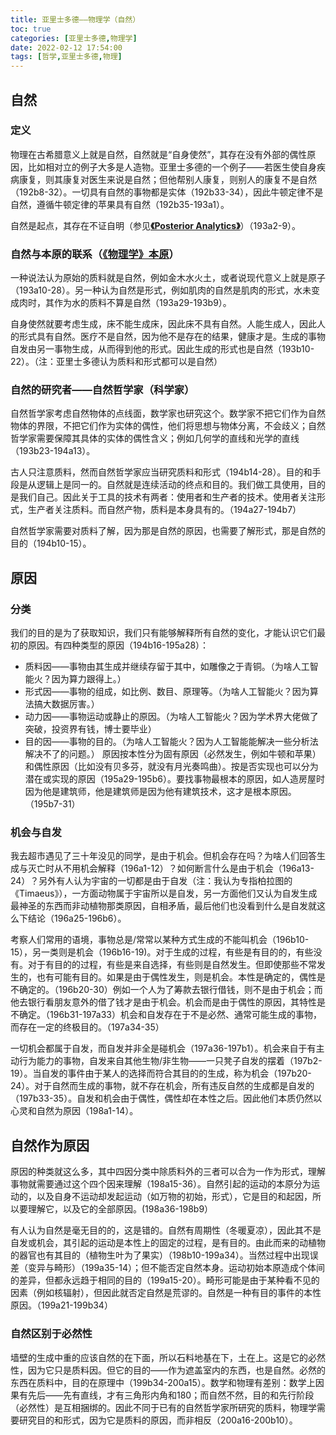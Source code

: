 ```yaml
---
title: 亚里士多德——物理学（自然）
toc: true
categories: [亚里士多德,物理学]
date: 2022-02-12 17:54:00
tags: [哲学,亚里士多德,物理]
---
```


## 自然
### 定义

物理在古希腊意义上就是自然，自然就是“自身使然”，其存在没有外部的偶性原因，比如相对立的例子大多是人造物。亚里士多德的一个例子——若医生使自身疾病康复，则其康复对医生来说是自然；但他帮别人康复，则别人的康复不是自然（192b8-32）。一切具有自然的事物都是实体（192b33-34），因此牛顿定律不是自然，遵循牛顿定律的苹果具有自然（192b35-193a1）。

自然是起点，其存在不证自明（参见[**《Posterior Analytics》**](/2021/12/19/亚里士多德/亚里士多德——后分析篇解读/)）（193a2-9）。

### 自然与本原的联系（[**《物理学》本原**](/2022/02/08/亚里士多德/亚里士多德——物理学（本原）/)）

一种说法认为原始的质料就是自然，例如金木水火土，或者说现代意义上就是原子（193a10-28）。另一种认为自然是形式，例如肌肉的自然是肌肉的形式，水未变成肉时，其作为水的质料不算是自然（193a29-193b9）。

自身使然就要考虑生成，床不能生成床，因此床不具有自然。人能生成人，因此人的形式具有自然。医疗不是自然，因为他不是存在的结果，健康才是。生成的事物自发由另一事物生成，从而得到他的形式。因此生成的形式也是自然（193b10-22）。（注：亚里士多德认为质料和形式都可以是自然）

### 自然的研究者——自然哲学家（科学家）

自然哲学家考虑自然物体的点线面，数学家也研究这个。数学家不把它们作为自然物体的界限，不把它们作为实体的偶性，他们将思想与物体分离，不会歧义；自然哲学家需要保障其具体的实体的偶性含义；例如几何学的直线和光学的直线（193b23-194a13）。

古人只注意质料，然而自然哲学家应当研究质料和形式（194b14-28）。目的和手段是从逻辑上是同一的。自然就是连续活动的终点和目的。我们做工具使用，目的是我们自己。因此关于工具的技术有两者：使用者和生产者的技术。使用者关注形式，生产者关注质料。而自然产物，质料是本身具有的。（194a27-194b7）

自然哲学家需要对质料了解，因为那是自然的原因，也需要了解形式，那是自然的目的（194b10-15）。

## 原因

### 分类

我们的目的是为了获取知识，我们只有能够解释所有自然的变化，才能认识它们最初的原因。有四种类型的原因（194b16-195a28）：

- 质料因——事物由其生成并继续存留于其中，如雕像之于青铜。（为啥人工智能火？因为算力跟得上。）
- 形式因——事物的组成，如比例、数目、原理等。（为啥人工智能火？因为算法搞大数据厉害。）
- 动力因——事物运动或静止的原因。（为啥人工智能火？因为学术界大佬做了突破，投资界有钱，博士要毕业）
- 目的因——事物的目的。（为啥人工智能火？因为人工智能能解决一些分析法解决不了的问题。）
原因按本性分为固有原因（必然发生，例如牛顿和苹果）和偶性原因（比如没有贝多芬，就没有月光奏鸣曲）。按是否实现也可以分为潜在或实现的原因（195a29-195b6）。要找事物最根本的原因，如人造房屋时因为他是建筑师，他是建筑师是因为他有建筑技术，这才是根本原因。（195b7-31）

### 机会与自发

我去超市遇见了三十年没见的同学，是由于机会。但机会存在吗？为啥人们回答生成与灭亡时从不用机会解释（196a1-12）？如何断言什么是由于机会（196a13-24）？另外有人认为宇宙的一切都是由于自发（注：我认为专指柏拉图的《Timaeus》），一方面动物属于宇宙所以是自发，另一方面他们又认为自发生成最神圣的东西而非动植物那类原因，自相矛盾，最后他们也没看到什么是自发就这么下结论（196a25-196b6）。

考察人们常用的语境，事物总是/常常以某种方式生成的不能叫机会（196b10-15），另一类则是机会（196b16-19)。对于生成的过程，有些是有目的的，有些没有。对于有目的的过程，有些是来自选择，有些则是自然发生。但即使那些不常发生的，也有可能有目的。如果是由于偶性发生，则是机会。本性是确定的，偶性是不确定的。（196b20-30）例如一个人为了筹款去银行借钱，则不是由于机会；而他去银行看朋友意外的借了钱才是由于机会。机会而是由于偶性的原因，其特性是不确定。（196b31-197a33）机会和自发存在于不是必然、通常可能生成的事物，而存在一定的终极目的。（197a34-35）

一切机会都属于自发，而自发并非全是碰机会（197a36-197b1）。机会来自于有主动行为能力的事物，自发来自其他生物/非生物——一只凳子自发的摆着（197b2-19）。当自发的事件由于某人的选择而符合其目的的生成，称为机会（197b20-24）。对于自然而生成的事物，就不存在机会，所有违反自然的生成都是自发的（197b33-35）。自发和机会由于偶性，偶性却在本性之后。因此他们本质仍然以心灵和自然为原因（198a1-14）。

## 自然作为原因

原因的种类就这么多，其中四因分类中除质料外的三者可以合为一作为形式，理解事物就需要通过这个四个因来理解（198a15-36）。自然引起的运动的本原分为运动的，以及自身不运动却发起运动（如万物的初始，形式），它是目的和起因，所以要理解它，以及它的全部原因。(198a36-198b9）

有人认为自然是毫无目的的，这是错的。自然有周期性（冬暖夏凉），因此其不是自发或机会，其引起的运动是本性上的固定的过程，是有目的。由此而来的动植物的器官也有其目的（植物生叶为了果实）（198b10-199a34）。当然过程中出现误差（变异与畸形）（199a35-14）；但不能否定自然本身。运动初始本原造成个体间的差异，但都永远趋于相同的目的（199a15-20）。畸形可能是由于某种看不见的因素（例如核辐射），但因此就否定自然是荒谬的。自然是一种有目的事件的本性原因。（199a21-199b34）

### 自然区别于必然性

墙壁的生成中重的应该自然的在下面，所以石料地基在下，土在上。这是它的必然性，因为它只是质料因。但它的目的——作为遮盖室内的东西，也是自然。必然的东西在质料中，目的在原理中（199b34-200a15）。数学和物理有差别：数学上因果有先后——先有直线，才有三角形内角和180；而自然不然，目的和先行阶段（必然性）是互相捆绑的。因此不同于已有的自然哲学家所研究的质料，物理学需要研究目的和形式，因为它是质料的原因，而非相反（200a16-200b10）。